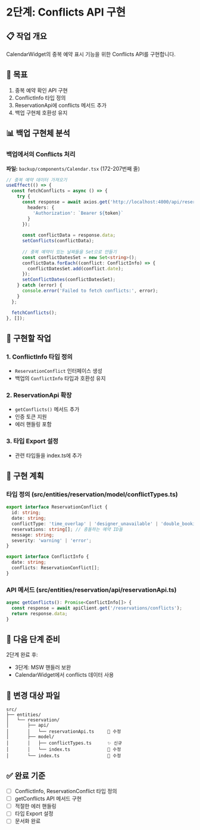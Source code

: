 # 2단계: Conflicts API 구현

## 📋 작업 개요

CalendarWidget의 중복 예약 표시 기능을 위한 Conflicts API를 구현합니다.

## 🎯 목표

1. 중복 예약 확인 API 구현
2. ConflictInfo 타입 정의
3. ReservationApi에 conflicts 메서드 추가
4. 백업 구현체 호환성 유지

## 📊 백업 구현체 분석

### 백업에서의 Conflicts 처리
**파일:** `backup/components/Calendar.tsx` (172-207번째 줄)

```typescript
// 중복 예약 데이터 가져오기
useEffect(() => {
  const fetchConflicts = async () => {
    try {
      const response = await axios.get('http://localhost:4000/api/reservations/conflicts', {
        headers: {
          'Authorization': `Bearer ${token}`
        }
      });
      
      const conflictData = response.data;
      setConflicts(conflictData);
      
      // 중복 예약이 있는 날짜들을 Set으로 만들기
      const conflictDatesSet = new Set<string>();
      conflictData.forEach((conflict: ConflictInfo) => {
        conflictDatesSet.add(conflict.date);
      });
      setConflictDates(conflictDatesSet);
    } catch (error) {
      console.error('Failed to fetch conflicts:', error);
    }
  };

  fetchConflicts();
}, []);
```

## 🚀 구현할 작업

### 1. ConflictInfo 타입 정의
- `ReservationConflict` 인터페이스 생성
- 백업의 `ConflictInfo` 타입과 호환성 유지

### 2. ReservationApi 확장
- `getConflicts()` 메서드 추가
- 인증 토큰 지원
- 에러 핸들링 포함

### 3. 타입 Export 설정
- 관련 타입들을 index.ts에 추가

## 📝 구현 계획

### 타입 정의 (src/entities/reservation/model/conflictTypes.ts)
```typescript
export interface ReservationConflict {
  id: string;
  date: string;
  conflictType: 'time_overlap' | 'designer_unavailable' | 'double_booking';
  reservations: string[]; // 충돌하는 예약 ID들
  message: string;
  severity: 'warning' | 'error';
}

export interface ConflictInfo {
  date: string;
  conflicts: ReservationConflict[];
}
```

### API 메서드 (src/entities/reservation/api/reservationApi.ts)
```typescript
async getConflicts(): Promise<ConflictInfo[]> {
  const response = await apiClient.get('/reservations/conflicts');
  return response.data;
}
```

## 🔄 다음 단계 준비

2단계 완료 후:
- 3단계: MSW 핸들러 보완
- CalendarWidget에서 conflicts 데이터 사용

## 📁 변경 대상 파일

```
src/
├── entities/
│   └── reservation/
│       ├── api/
│       │   └── reservationApi.ts     🔄 수정
│       ├── model/
│       │   ├── conflictTypes.ts      ✨ 신규
│       │   └── index.ts              🔄 수정
│       └── index.ts                  🔄 수정
```

## ✅ 완료 기준

- [ ] ConflictInfo, ReservationConflict 타입 정의
- [ ] getConflicts API 메서드 구현
- [ ] 적절한 에러 핸들링
- [ ] 타입 Export 설정
- [ ] 문서화 완료